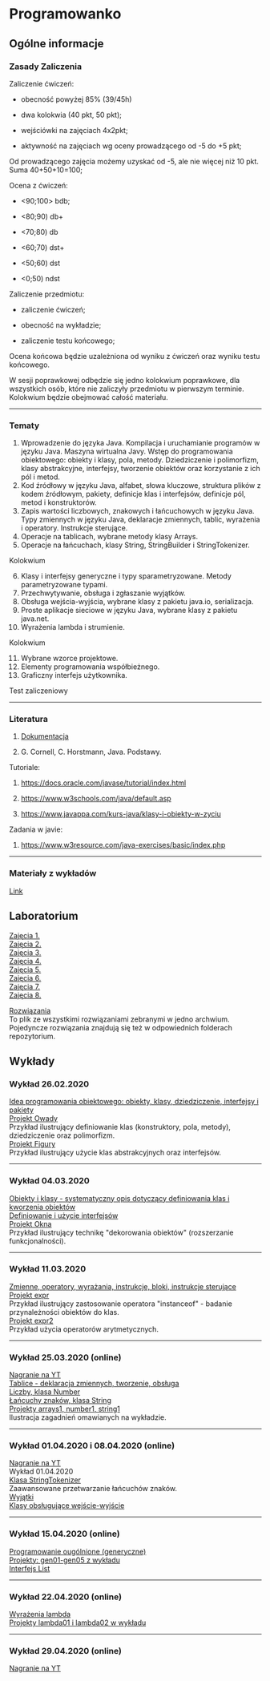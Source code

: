 # Programowanko
## Ogólne informacje

### Zasady Zaliczenia  
Zaliczenie ćwiczeń:

- obecność powyżej 85% (39/45h)

- dwa kolokwia (40 pkt, 50 pkt);

- wejściówki na zajęciach 4x2pkt;

- aktywność na zajęciach wg oceny prowadzącego od -5 do +5 pkt;

Od prowadzącego zajęcia możemy uzyskać od -5, ale nie więcej niż 10 pkt. Suma 40+50+10=100;

Ocena z ćwiczeń:

- <90;100> bdb;

- <80;90) db+

- <70;80) db

- <60;70) dst+

- <50;60) dst

- <0;50) ndst

 Zaliczenie przedmiotu:

- zaliczenie ćwiczeń;

- obecność na wykładzie;

- zaliczenie testu końcowego;

Ocena końcowa będzie uzależniona od wyniku z ćwiczeń oraz wyniku testu końcowego.

W sesji poprawkowej odbędzie się jedno kolokwium poprawkowe, dla wszystkich osób, które nie zaliczyły przedmiotu w pierwszym terminie. Kolokwium będzie obejmować całość materiału.  

---

### Tematy
1. Wprowadzenie do języka Java. Kompilacja i uruchamianie programów w języku Java. Maszyna wirtualna Javy. Wstęp do programowania obiektowego: obiekty i klasy, pola, metody. Dziedziczenie i polimorfizm, klasy abstrakcyjne, interfejsy, tworzenie obiektów oraz korzystanie z ich pól i metod.  
2. Kod źródłowy w języku Java, alfabet, słowa kluczowe, struktura plików z kodem źródłowym, pakiety, definicje klas i interfejsów, definicje pól, metod i konstruktorów.  
3. Zapis wartości liczbowych, znakowych i łańcuchowych w języku Java. Typy zmiennych w języku Java, deklaracje zmiennych, tablic, wyrażenia i operatory. Instrukcje sterujące. 
4. Operacje na tablicach, wybrane metody klasy Arrays. 
5. Operacje na łańcuchach, klasy String, StringBuilder i StringTokenizer.

Kolokwium

6. Klasy i interfejsy generyczne i typy sparametryzowane. Metody parametryzowane typami.
7. Przechwytywanie, obsługa i zgłaszanie wyjątków.
8. Obsługa wejścia-wyjścia, wybrane klasy z pakietu java.io, serializacja. 
9. Proste aplikacje sieciowe w języku Java, wybrane klasy z pakietu java.net.
10. Wyrażenia lambda i strumienie.

Kolokwium

11. Wybrane wzorce projektowe.
12. Elementy programowania współbieżnego.
13. Graficzny interfejs użytkownika. 

Test zaliczeniowy  

---

### Literatura

1. [Dokumentacja](https://docs.oracle.com/javase/8/docs/api/)

2. G. Cornell, C. Horstmann, Java. Podstawy.

Tutoriale:

1. https://docs.oracle.com/javase/tutorial/index.html

2. https://www.w3schools.com/java/default.asp

3. https://www.javappa.com/kurs-java/klasy-i-obiekty-w-zyciu

Zadania w javie:

1. https://www.w3resource.com/java-exercises/basic/index.php  

---

### Materiały z wykładów
[Link](https://bitbucket.org/przemstp/java-oop/src/master/)


## Laboratorium
[Zajęcia 1.](https://github.com/RasmusTh30wl/Programowanko/blob/master/Laboratorium/Zaj%C4%99cia%201/Zaj%C4%99cia%201.md)  
[Zajęcia 2.](https://github.com/RasmusTh30wl/Programowanko/blob/master/Laboratorium/Zaj%C4%99cia%202/Zaj%C4%99cia%202.md)  
[Zajęcia 3.](https://github.com/RasmusTh30wl/Programowanko/blob/master/Laboratorium/Zaj%C4%99cia%203/Zaj%C4%99cia%203.md)  
[Zajęcia 4.](https://github.com/RasmusTh30wl/Programowanko/blob/master/Laboratorium/Zaj%C4%99cia%204/Zaj%C4%99cia%204.md)  
[Zajęcia 5.](https://github.com/RasmusTh30wl/Programowanko/blob/master/Laboratorium/Zaj%C4%99cia%205/Zaj%C4%99cia%205.md)  
[Zajęcia 6.](https://github.com/RasmusTh30wl/Programowanko/blob/master/Laboratorium/Zaj%C4%99cia%206/Zaj%C4%99cia%206.md)  
[Zajęcia 7.](https://github.com/RasmusTh30wl/Programowanko/blob/master/Laboratorium/Zaj%C4%99cia%207/Zaj%C4%99cia%207.md)  
[Zajęcia 8.](https://github.com/RasmusTh30wl/Programowanko/blob/master/Laboratorium/Zaj%C4%99cia%208/Zaj%C4%99cia%208.md)

[Rozwiązania](https://drive.google.com/open?id=1sZPU2Tt9LfgGWw9_v0KHoiQlFtal3T1S)  
To plik ze wszystkimi rozwiązaniami zebranymi w jedno archwium.  
Pojedyncze rozwiązania znajdują się też w odpowiednich folderach repozytorium.


## Wykłady  
### Wykład 26.02.2020
[Idea programowania obiektowego: obiekty, klasy, dziedziczenie, interfejsy i pakiety](https://docs.oracle.com/javase/tutorial/java/concepts/index.html)  
[Projekt Owady](https://bitbucket.org/przemstp/java-oop/src/master/owady/)  
Przykład ilustrujący definiowanie klas (konstruktory, pola, metody), dziedziczenie oraz polimorfizm.  
[Projekt Figury](https://bitbucket.org/przemstp/java-oop/src/master/figury/)  
Przykład ilustrujący użycie klas abstrakcyjnych oraz interfejsów.  

---

### Wykład 04.03.2020
[Obiekty i klasy - systematyczny opis dotyczący definiowania klas i kworzenia obiektów](https://docs.oracle.com/javase/tutorial/java/javaOO/index.html)  
[Definiowanie i użycie interfejsów](https://docs.oracle.com/javase/tutorial/java/IandI/index.html)  
[Projekt Okna](https://bitbucket.org/przemstp/java-oop/src/master/Okna/)  
Przykład ilustrujący technikę "dekorowania obiektów" (rozszerzanie funkcjonalności).  

---

### Wykład 11.03.2020
[Zmienne, operatory, wyrażania, instrukcje, bloki, instrukcje sterujące](https://docs.oracle.com/javase/tutorial/java/nutsandbolts/index.html)  
[Projekt expr](https://bitbucket.org/przemstp/java-oop/src/master/expr/)  
Przykład ilustrujący zastosowanie operatora "instanceof" - badanie przynależności obiektów do klas.  
[Projekt expr2](https://bitbucket.org/przemstp/java-oop/src/master/expr2/)  
Przykład użycia operatorów arytmetycznych.  

---

### Wykład 25.03.2020 (online)  
[Nagranie na YT](https://www.youtube.com/watch?v=yf6XlSXVPLY)  
[Tablice - deklaracja zmiennych, tworzenie, obsługa](https://docs.oracle.com/javase/tutorial/java/nutsandbolts/arrays.html)  
[Liczby, klasa Number](https://docs.oracle.com/javase/tutorial/java/data/numbers.html)  
[Łańcuchy znaków, klasa String](https://docs.oracle.com/javase/tutorial/java/concepts/index.html)  
[Projekty arrays1, number1, string1](https://bitbucket.org/przemstp/java-oop/)  
Ilustracja zagadnień omawianych na wykładzie.  

---

### Wykład 01.04.2020 i 08.04.2020 (online)
[Nagranie na YT](https://www.youtube.com/watch?v=Ehj9YNYJaV8)  
Wykład 01.04.2020  
[Klasa StringTokenizer](https://docs.oracle.com/javase/7/docs/api/java/util/StringTokenizer.html)  
Zaawansowane przetwarzanie łańcuchów znaków.  
[Wyjątki](https://docs.oracle.com/javase/tutorial/essential/exceptions/index.html)  
[Klasy obsługujące wejście-wyjście](https://docs.oracle.com/javase/tutorial/essential/io/index.html)  

---

### Wykład 15.04.2020 (online)  
[Programowanie ougólnione (generyczne)](https://docs.oracle.com/javase/tutorial/java/generics/index.html)  
[Projekty: gen01-gen05 z wykładu](https://bitbucket.org/przemstp/java-oop/src/master/)  
[Interfejs List](https://docs.oracle.com/javase/8/docs/api/java/util/List.html)  

---

### Wykład 22.04.2020 (online)  
[Wyrażenia lambda](https://docs.oracle.com/javase/tutorial/java/javaOO/lambdaexpressions.html)  
[Projekty lambda01 i lambda02 w wykładu](https://bitbucket.org/przemstp/java-oop/src/master/)  

---

### Wykład 29.04.2020 (online)  
[Nagranie na YT](https://www.youtube.com/watch?v=SNZ6Emu4Reo)  


